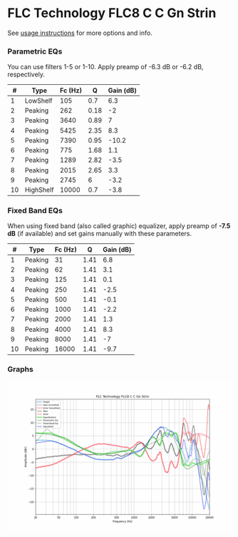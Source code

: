 # FLC Technology FLC8 C C Gn Strin
See [usage instructions](https://github.com/jaakkopasanen/AutoEq#usage) for more options and info.

### Parametric EQs
You can use filters 1-5 or 1-10. Apply preamp of -6.3 dB or -6.2 dB, respectively.

|   # | Type      |   Fc (Hz) |    Q |   Gain (dB) |
|-----|-----------|-----------|------|-------------|
|   1 | LowShelf  |       105 | 0.7  |         6.3 |
|   2 | Peaking   |       262 | 0.18 |        -2   |
|   3 | Peaking   |      3640 | 0.89 |         7   |
|   4 | Peaking   |      5425 | 2.35 |         8.3 |
|   5 | Peaking   |      7390 | 0.95 |       -10.2 |
|   6 | Peaking   |       775 | 1.68 |         1.1 |
|   7 | Peaking   |      1289 | 2.82 |        -3.5 |
|   8 | Peaking   |      2015 | 2.65 |         3.3 |
|   9 | Peaking   |      2745 | 6    |        -3.2 |
|  10 | HighShelf |     10000 | 0.7  |        -3.8 |

### Fixed Band EQs
When using fixed band (also called graphic) equalizer, apply preamp of **-7.5 dB** (if available) and set gains manually with these parameters.

|   # | Type    |   Fc (Hz) |    Q |   Gain (dB) |
|-----|---------|-----------|------|-------------|
|   1 | Peaking |        31 | 1.41 |         6.8 |
|   2 | Peaking |        62 | 1.41 |         3.1 |
|   3 | Peaking |       125 | 1.41 |         0.1 |
|   4 | Peaking |       250 | 1.41 |        -2.5 |
|   5 | Peaking |       500 | 1.41 |        -0.1 |
|   6 | Peaking |      1000 | 1.41 |        -2.2 |
|   7 | Peaking |      2000 | 1.41 |         1.3 |
|   8 | Peaking |      4000 | 1.41 |         8.3 |
|   9 | Peaking |      8000 | 1.41 |        -7   |
|  10 | Peaking |     16000 | 1.41 |        -9.7 |

### Graphs
![](./FLC%20Technology%20FLC8%20C%20C%20Gn%20Strin.png)
